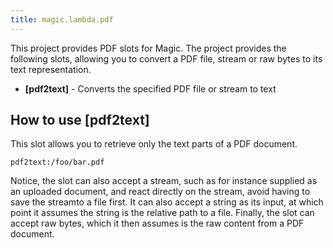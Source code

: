 ```yaml
---
title: magic.lambda.pdf
---
```


This project provides PDF slots for Magic. The project provides the following
slots, allowing you to convert a PDF file, stream or raw bytes to its text representation.

* __[pdf2text]__ - Converts the specified PDF file or stream to text

## How to use [pdf2text]

This slot allows you to retrieve only the text parts of a PDF document.

```
pdf2text:/foo/bar.pdf
```

Notice, the slot can also accept a stream, such as for instance supplied as an uploaded
document, and react directly on the stream, avoid having to save the streamto a file first.
It can also accept a string as its input, at which point it assumes the string is the
relative path to a file. Finally, the slot can accept raw bytes, which it then assumes
is the raw content from a PDF document.

